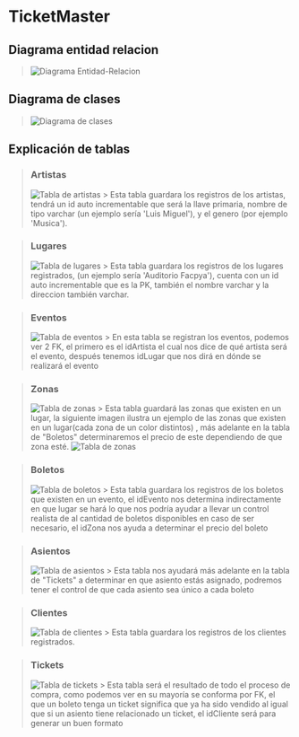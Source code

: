 # TicketMaster

## Diagrama entidad relacion

> ![Diagrama Entidad-Relacion](/TicketMaster/img/Diagrama%20ER.png)

## Diagrama de clases

> ![Diagrama de clases](/TicketMaster/img/Diagrama.png)

## Explicación de tablas

> ### Artistas
  > ![Tabla de artistas](/TicketMaster/img/Artistas.png)
    > Esta tabla guardara los registros de los artistas, tendrá un id auto incrementable que será la llave primaria, nombre de tipo varchar (un ejemplo sería 'Luis Miguel'), y el genero (por ejemplo 'Musica').

    
> ### Lugares
  > ![Tabla de lugares](/TicketMaster/img/Lugares.png)
    > Esta tabla guardara los registros de los lugares registrados, (un ejemplo sería 'Auditorio Facpya'), cuenta con un id auto incrementable que es la PK, también el nombre varchar y la direccion también varchar.

> ### Eventos
  > ![Tabla de eventos](/TicketMaster/img/Eventos.png)
    > En esta tabla se registran los eventos, podemos ver 2 FK, el primero es el idArtista el cual nos dice de qué artista será el evento, después tenemos idLugar que nos dirá en dónde se realizará el evento

> ### Zonas
  > ![Tabla de zonas](/TicketMaster/img/Zonas.png) 
    > Esta tabla guardará las zonas que existen en un lugar, la siguiente imagen ilustra un ejemplo de las zonas que existen en un lugar(cada zona de un color distintos) , más adelante en la tabla de "Boletos" determinaremos el precio de este dependiendo de que zona esté. 
     ![Tabla de zonas](/TicketMaster/img/EjemploZonas.png) 

> ### Boletos
  > ![Tabla de boletos](/TicketMaster/img/Boletos.png)
    > Esta tabla guardara los registros de los boletos que existen en un evento, el idEvento nos determina indirectamente en que lugar se hará lo que nos podría ayudar a llevar un control realista de al cantidad de boletos disponibles en caso de ser necesario, el idZona nos ayuda a determinar el precio del boleto

> ### Asientos
  > ![Tabla de asientos](/TicketMaster/img/Asientos.png)
    > Esta tabla nos ayudará más adelante en la tabla de "Tickets" a determinar en que asiento estás asignado, podremos tener el control de que cada asiento sea único a cada boleto


> ### Clientes
  > ![Tabla de clientes](/TicketMaster/img/Clientes.png)
    > Esta tabla guardara los registros de los clientes registrados.

> ### Tickets
  > ![Tabla de tickets](/TicketMaster/img/Ticket.png)
    > Esta tabla será el resultado de todo el proceso de compra, como podemos ver en su mayoría se conforma por FK, el que un boleto tenga un ticket significa que ya ha sido vendido al igual que si un asiento tiene relacionado un ticket, el idCliente será para generar un buen formato